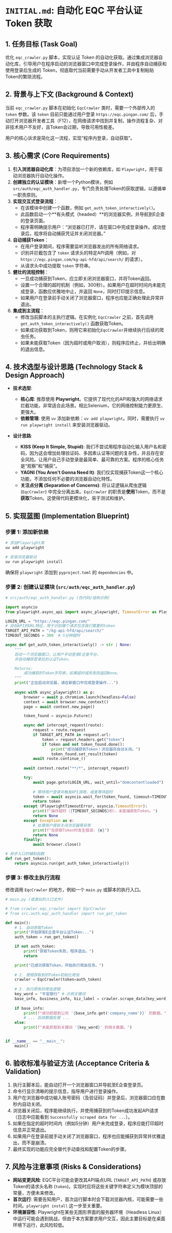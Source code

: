 # `INITIAL.md`: 自动化 EQC 平台认证 Token 获取

## 1\. 任务目标 (Task Goal)

优化 `eqc_crawler.py` 脚本，实现认证 Token 的自动化获取。通过集成浏览器自动化库，引导用户在程序启动的浏览器窗口中完成登录操作，并由程序自动捕获和使用登录后生成的 Token，彻底取代当前需要手动从开发者工具中复制粘贴Token的繁琐流程。

## 2\. 背景与上下文 (Background & Context)

当前 `eqc_crawler.py` 脚本在初始化 `EqcCrawler` 类时，需要一个外部传入的 `token` 参数。该 `token` 目前只能通过用户登录 `https://eqc.pingan.com/` 后，手动打开浏览器开发者工具（F12），在网络请求中找到并复制，操作流程复杂、对非技术用户不友好，且Token会过期，导致可用性极差。

用户的核心诉求是简化这一流程，实现“程序内登录，自动获取”。

## 3\. 核心需求 (Core Requirements)

1.  **引入浏览器自动化库**：为项目添加一个新的依赖库，如 `Playwright`，用于驱动浏览器执行自动化操作。
2.  **创建独立的认证模块**：新增一个Python模块，例如 `src/auth/eqc_auth_handler.py`，专门负责处理Token的获取逻辑，以遵循单一职责原则。
3.  **实现交互式登录流程**：
      * 在该模块中创建一个函数，例如 `get_auth_token_interactively()`。
      * 此函数启动一个\*\*有头模式（headed）\*\*的浏览器实例，并导航到E企查的登录页面。
      * 程序需明确提示用户：“浏览器已打开，请在窗口中完成登录操作。成功登录后，程序将自动捕获凭证并关闭浏览器。”
4.  **自动捕获Token**：
      * 在用户登录期间，程序需要监听浏览器发出的所有网络请求。
      * 识别并拦截包含了 `token` 请求头的特定API调用（例如，对 `https://eqc.pingan.com/kg-api-hfd/api/search/` 的请求）。
      * 从请求头中成功提取 `token` 字符串。
5.  **健壮的流程控制**：
      * 一旦成功捕获到Token，应立即关闭浏览器窗口，并将Token返回。
      * 设置一个合理的超时机制（例如，300秒）。如果用户在超时时间内未能完成登录，函数应优雅地中止，并返回 `None`，同时打印提示信息。
      * 如果用户在登录前手动关闭了浏览器窗口，程序也应能正确处理此异常并退出。
6.  **集成到主流程**：
      * 修改当前脚本的主执行逻辑。在实例化 `EqcCrawler` 之前，首先调用 `get_auth_token_interactively()` 函数获取Token。
      * 如果成功获取到Token，则用它来初始化`EqcCrawler`并继续执行后续的爬虫任务。
      * 如果未能获取Token（因为超时或用户取消），则程序应终止，并给出明确的退出信息。

## 4\. 技术选型与设计思路 (Technology Stack & Design Approach)

  * **技术选型**:

      * **核心库**: 推荐使用 **Playwright**。它提供了现代化的API和强大的网络请求拦截功能，非常适合此场景。相比Selenium，它的网络控制能力更原生、更强大。
      * **依赖管理**: 使用 `uv` 添加新依赖：`uv add playwright`。同时，需要执行 `uv run playwright install` 来安装浏览器驱动。

  * **设计思路**:

      * **KISS (Keep It Simple, Stupid)**: 我们不尝试用程序自动化输入用户名和密码，因为这会增加处理验证码、多因素认证等问题的复杂性，并且存在安全风险。让用户自己手动登录是最简单、最可靠的方案。程序的核心任务是“观察”和“捕获”。
      * **YAGNI (You Aren't Gonna Need It)**: 我们仅实现捕获Token这一个核心功能，不添加任何不必要的浏览器自动化特性。
      * **关注点分离 (Separation of Concerns)**: 将认证逻辑从爬虫逻辑 (`EqcCrawler`) 中完全分离出来。`EqcCrawler` 的职责是**使用**Token，而不是**获取**Token。这使得代码更模块化，易于测试和维护。

## 5\. 实现蓝图 (Implementation Blueprint)

### 步骤 1: 添加新依赖

```bash
# 添加Playwright库
uv add playwright

# 安装浏览器驱动
uv run playwright install
```

确保将 `playwright` 添加到 `pyproject.toml` 的 `dependencies` 中。

### 步骤 2: 创建认证模块 (`src/auth/eqc_auth_handler.py`)

```python
# src/auth/eqc_auth_handler.py (伪代码/结构示例)

import asyncio
from playwright.async_api import async_playwright, TimeoutError as PlaywrightTimeoutError

LOGIN_URL = "https://eqc.pingan.com/"
# 目标API的URL特征，用于识别哪个请求包含我们需要的token
TARGET_API_PATH = "/kg-api-hfd/api/search/"
TIMEOUT_SECONDS = 300  # 5分钟超时

async def get_auth_token_interactively() -> str | None:
    """
    启动一个浏览器窗口，让用户手动登录E企查平台，
    并自动捕获登录后的认证Token。

    Returns:
        成功捕获的Token字符串，如果超时或失败则返回None。
    """
    print("正在启动浏览器，请在新窗口中完成登录操作...")
    
    async with async_playwright() as p:
        browser = await p.chromium.launch(headless=False)
        context = await browser.new_context()
        page = await context.new_page()

        token_found = asyncio.Future()

        async def intercept_request(route):
            request = route.request
            if TARGET_API_PATH in request.url:
                token = request.headers.get("token")
                if token and not token_found.done():
                    print("成功捕获到Token！浏览器将自动关闭。")
                    token_found.set_result(token)
            await route.continue_()
        
        await context.route("**/*", intercept_request)

        try:
            await page.goto(LOGIN_URL, wait_until="domcontentloaded")
            
            # 等待用户登录并触发API调用，或者等待超时
            token = await asyncio.wait_for(token_found, timeout=TIMEOUT_SECONDS)
            return token
        except (PlaywrightTimeoutError, asyncio.TimeoutError):
            print(f"操作超时（{TIMEOUT_SECONDS}秒），未能捕获到Token。")
            return None
        except Exception as e:
            # 处理用户提前关闭浏览器等异常
            print(f"在获取Token时发生错误: {e}")
            return None
        finally:
            await browser.close()

# 异步入口的辅助函数
def run_get_token():
    return asyncio.run(get_auth_token_interactively())

```

### 步骤 3: 修改主执行流程

修改调用 `EqcCrawler` 的地方，例如一个 `main.py` 或脚本的执行入口。

```python
# main.py (或类似的入口文件)

# from crawler.eqc_crawler import EqcCrawler
# from src.auth.eqc_auth_handler import run_get_token

def main():
    # 1. 自动获取Token
    print("开始获取E企查平台认证Token...")
    auth_token = run_get_token()

    if not auth_token:
        print("获取Token失败，程序退出。")
        return

    print("已成功获取Token，开始执行爬虫任务。")
    
    # 2. 使用获取到的Token初始化爬虫
    crawler = EqcCrawler(token=auth_token)
    
    # 3. 执行原有的爬虫逻辑
    key_word = "平安银行" # 示例关键词
    base_info, business_info, biz_label = crawler.scrape_data(key_word)
    
    if base_info:
        print(f"成功抓取到公司 '{base_info.get('company_name')}' 的数据。")
        # ... 后续数据处理 ...
    else:
        print(f"未能抓取到关键词 '{key_word}' 的相关数据。")


if __name__ == "__main__":
    main()
```

## 6\. 验收标准与验证方法 (Acceptance Criteria & Validation)

1.  执行主脚本后，能自动打开一个浏览器窗口并导航至E企查登录页。
2.  命令行显示清晰的提示信息，指导用户进行登录操作。
3.  用户在浏览器中成功输入账号密码（及验证码）并登录后，浏览器窗口应在数秒内自动关闭。
4.  浏览器关闭后，程序能继续执行，并使用捕获到的Token成功发起API请求（日志中应能看到 `Successfully scraped data for ...`）。
5.  如果在指定的超时时间内（例如5分钟）用户未完成登录，程序应能打印超时信息并正常退出。
6.  如果用户在登录前就手动关闭了浏览器窗口，程序也应能捕获到异常并优雅退出，而不是崩溃。
7.  最终实现的功能应完全替代手动查找和配置Token的步骤。

## 7\. 风险与注意事项 (Risks & Considerations)

  * **网站变更风险**: EQC平台可能会更改其API端点URL (`TARGET_API_PATH`) 或存放Token的请求头名称 (`token`)。实现时应将这些关键字符串定义为模块顶部的常量，方便未来修改。
  * **首次运行**: 需要告知用户，首次运行脚本时会下载浏览器内核，可能需要一些时间。`playwright install` 这一步至关重要。
  * **环境兼容性**: Playwright在某些无图形界面的服务器环境（Headless Linux）中运行可能会遇到挑战，但由于本方案要求用户交互，因此主要目标是在桌面环境下运行，此风险较低。
